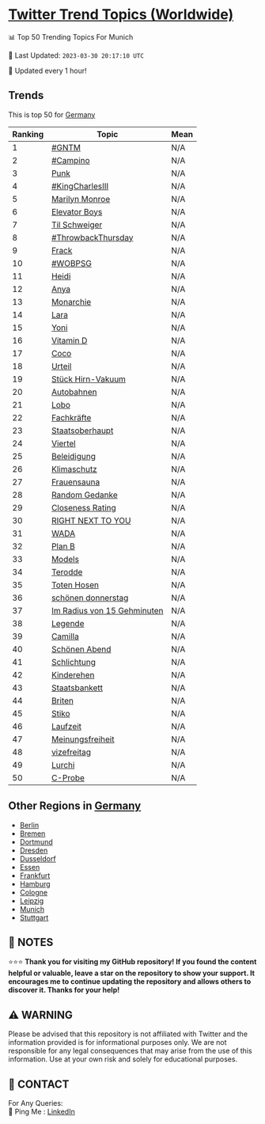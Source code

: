 [Twitter Trend Topics (Worldwide)](https://github.com/ErcinDedeoglu/Twitter-Trend-Topics)
==========


📊 Top 50 Trending Topics For Munich

📆 Last Updated: `2023-03-30 20:17:10 UTC`

🔧 Updated every 1 hour!


## Trends

This is top 50 for [Germany](</Germany>)

| Ranking | Topic | Mean |
| ------- | ------------ | ------------ |
| 1 | [#GNTM](http://twitter.com/search?q=%23GNTM) | N/A |
| 2 | [#Campino](http://twitter.com/search?q=%23Campino) | N/A |
| 3 | [Punk](http://twitter.com/search?q=Punk) | N/A |
| 4 | [#KingCharlesIII](http://twitter.com/search?q=%23KingCharlesIII) | N/A |
| 5 | [Marilyn Monroe](http://twitter.com/search?q=Marilyn+Monroe) | N/A |
| 6 | [Elevator Boys](http://twitter.com/search?q=Elevator+Boys) | N/A |
| 7 | [Til Schweiger](http://twitter.com/search?q=Til+Schweiger) | N/A |
| 8 | [#ThrowbackThursday](http://twitter.com/search?q=%23ThrowbackThursday) | N/A |
| 9 | [Frack](http://twitter.com/search?q=Frack) | N/A |
| 10 | [#WOBPSG](http://twitter.com/search?q=%23WOBPSG) | N/A |
| 11 | [Heidi](http://twitter.com/search?q=Heidi) | N/A |
| 12 | [Anya](http://twitter.com/search?q=Anya) | N/A |
| 13 | [Monarchie](http://twitter.com/search?q=Monarchie) | N/A |
| 14 | [Lara](http://twitter.com/search?q=Lara) | N/A |
| 15 | [Yoni](http://twitter.com/search?q=Yoni) | N/A |
| 16 | [Vitamin D](http://twitter.com/search?q=Vitamin+D) | N/A |
| 17 | [Coco](http://twitter.com/search?q=Coco) | N/A |
| 18 | [Urteil](http://twitter.com/search?q=Urteil) | N/A |
| 19 | [Stück Hirn-Vakuum](http://twitter.com/search?q=St%c3%bcck+Hirn-Vakuum) | N/A |
| 20 | [Autobahnen](http://twitter.com/search?q=Autobahnen) | N/A |
| 21 | [Lobo](http://twitter.com/search?q=Lobo) | N/A |
| 22 | [Fachkräfte](http://twitter.com/search?q=Fachkr%c3%a4fte) | N/A |
| 23 | [Staatsoberhaupt](http://twitter.com/search?q=Staatsoberhaupt) | N/A |
| 24 | [Viertel](http://twitter.com/search?q=Viertel) | N/A |
| 25 | [Beleidigung](http://twitter.com/search?q=Beleidigung) | N/A |
| 26 | [Klimaschutz](http://twitter.com/search?q=Klimaschutz) | N/A |
| 27 | [Frauensauna](http://twitter.com/search?q=Frauensauna) | N/A |
| 28 | [Random Gedanke](http://twitter.com/search?q=Random+Gedanke) | N/A |
| 29 | [Closeness Rating](http://twitter.com/search?q=Closeness+Rating) | N/A |
| 30 | [RIGHT NEXT TO YOU](http://twitter.com/search?q=RIGHT+NEXT+TO+YOU) | N/A |
| 31 | [WADA](http://twitter.com/search?q=WADA) | N/A |
| 32 | [Plan B](http://twitter.com/search?q=Plan+B) | N/A |
| 33 | [Models](http://twitter.com/search?q=Models) | N/A |
| 34 | [Terodde](http://twitter.com/search?q=Terodde) | N/A |
| 35 | [Toten Hosen](http://twitter.com/search?q=Toten+Hosen) | N/A |
| 36 | [schönen donnerstag](http://twitter.com/search?q=sch%c3%b6nen+donnerstag) | N/A |
| 37 | [Im Radius von 15 Gehminuten](http://twitter.com/search?q=Im+Radius+von+15+Gehminuten) | N/A |
| 38 | [Legende](http://twitter.com/search?q=Legende) | N/A |
| 39 | [Camilla](http://twitter.com/search?q=Camilla) | N/A |
| 40 | [Schönen Abend](http://twitter.com/search?q=Sch%c3%b6nen+Abend) | N/A |
| 41 | [Schlichtung](http://twitter.com/search?q=Schlichtung) | N/A |
| 42 | [Kinderehen](http://twitter.com/search?q=Kinderehen) | N/A |
| 43 | [Staatsbankett](http://twitter.com/search?q=Staatsbankett) | N/A |
| 44 | [Briten](http://twitter.com/search?q=Briten) | N/A |
| 45 | [Stiko](http://twitter.com/search?q=Stiko) | N/A |
| 46 | [Laufzeit](http://twitter.com/search?q=Laufzeit) | N/A |
| 47 | [Meinungsfreiheit](http://twitter.com/search?q=Meinungsfreiheit) | N/A |
| 48 | [vizefreitag](http://twitter.com/search?q=vizefreitag) | N/A |
| 49 | [Lurchi](http://twitter.com/search?q=Lurchi) | N/A |
| 50 | [C-Probe](http://twitter.com/search?q=C-Probe) | N/A |



## Other Regions in [Germany](</Germany>)

* [Berlin](</Germany/Berlin.md>)
* [Bremen](</Germany/Bremen.md>)
* [Dortmund](</Germany/Dortmund.md>)
* [Dresden](</Germany/Dresden.md>)
* [Dusseldorf](</Germany/Dusseldorf.md>)
* [Essen](</Germany/Essen.md>)
* [Frankfurt](</Germany/Frankfurt.md>)
* [Hamburg](</Germany/Hamburg.md>)
* [Cologne](</Germany/Cologne.md>)
* [Leipzig](</Germany/Leipzig.md>)
* [Munich](</Germany/Munich.md>)
* [Stuttgart](</Germany/Stuttgart.md>)



## 📝 NOTES

⭐⭐⭐ **Thank you for visiting my GitHub repository! If you found the content helpful or valuable, leave a star on the repository to show your support. It encourages me to continue updating the repository and allows others to discover it. Thanks for your help!**


## ⚠️ WARNING

Please be advised that this repository is not affiliated with Twitter and the information provided is for informational purposes only. We are not responsible for any legal consequences that may arise from the use of this information. Use at your own risk and solely for educational purposes.


## 📨 CONTACT

 For Any Queries:  
            🏓 Ping Me : [LinkedIn](https://www.linkedin.com/in/ercindedeoglu/)
